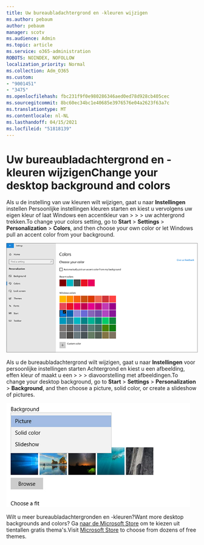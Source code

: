 ```yaml
---
title: Uw bureaubladachtergrond en -kleuren wijzigen
ms.author: pebaum
author: pebaum
manager: scotv
ms.audience: Admin
ms.topic: article
ms.service: o365-administration
ROBOTS: NOINDEX, NOFOLLOW
localization_priority: Normal
ms.collection: Adm_O365
ms.custom:
- "9001451"
- "3475"
ms.openlocfilehash: fbc231f9f0e980286346aed0ed78d928cb405cec
ms.sourcegitcommit: 8bc60ec34bc1e40685e3976576e04a2623f63a7c
ms.translationtype: MT
ms.contentlocale: nl-NL
ms.lasthandoff: 04/15/2021
ms.locfileid: "51818139"
---
```

# <a name="change-your-desktop-background-and-colors"></a><span data-ttu-id="81574-102">Uw bureaubladachtergrond en -kleuren wijzigen</span><span class="sxs-lookup"><span data-stu-id="81574-102">Change your desktop background and colors</span></span>

<span data-ttu-id="81574-103">Als u de instelling van uw kleuren wilt wijzigen, gaat u naar **Instellingen** instellen Persoonlijke instellingen kleuren starten en kiest u vervolgens uw eigen kleur of laat Windows een accentkleur van  >    >    >  uw achtergrond trekken.</span><span class="sxs-lookup"><span data-stu-id="81574-103">To change your colors setting, go to **Start** > **Settings** > **Personalization** > **Colors**, and then choose your own color or let Windows pull an accent color from your background.</span></span>

![Uw kleuren in Windows personaliseren.](media/windows-personalization-colors.png)

<span data-ttu-id="81574-105">Als u de bureaubladachtergrond wilt wijzigen, gaat u naar **Instellingen** voor persoonlijke instellingen starten Achtergrond en kiest u een afbeelding, effen kleur of maakt u een  >    >    >  diavoorstelling met afbeeldingen.</span><span class="sxs-lookup"><span data-stu-id="81574-105">To change your desktop background, go to **Start** > **Settings** > **Personalization** > **Background**, and then choose a picture, solid color, or create a slideshow of pictures.</span></span> 

![Uw Windows-bureaubladachtergrond wijzigen.](media/windows-desktop-background.png)

<span data-ttu-id="81574-107">Wilt u meer bureaubladachtergronden en -kleuren?</span><span class="sxs-lookup"><span data-stu-id="81574-107">Want more desktop backgrounds and colors?</span></span> <span data-ttu-id="81574-108">Ga [naar de Microsoft Store](https://www.microsoft.com/store/collections/windowsthemes) om te kiezen uit tientallen gratis thema's.</span><span class="sxs-lookup"><span data-stu-id="81574-108">Visit [Microsoft Store](https://www.microsoft.com/store/collections/windowsthemes) to choose from dozens of free themes.</span></span>
